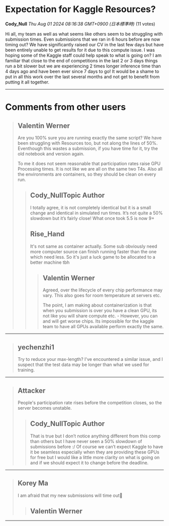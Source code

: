 # Expectation for Kaggle Resources?

**Cody_Null** *Thu Aug 01 2024 08:16:38 GMT+0900 (日本標準時)* (11 votes)

Hi all, my team as well as what seems like others seem to be struggling with submission times. Even submissions that we ran in 6 hours before are now timing out? We have significantly raised our CV in the last few days but have been entirely unable to get results for it due to this compute issue. I was hoping some of the Kaggle staff could help speak to what is going on? I am familiar that close to the end of competitions in the last 2 or 3 days things run a bit slower but we are experiencing 2 times longer inference time than 4 days ago and have been ever since 7 days to go! It would be a shame to put in all this work over the last several months and not get to benefit from putting it all together. 



---

 # Comments from other users

> ## Valentin Werner
> 
> Are you 100% sure you are running exactly the same script? We have been struggling with Resources too, but not along the lines of 50%. Eventhough this wastes a submission, if you have time for it, try the old notebook and version again.
> 
> To me it does not seem reasonable that participation rates raise GPU Processing times. It is not like we are all on the same two T4s. Also all the environments are containers, so they should be clean on every run.
> 
> 
> 
> > ## Cody_NullTopic Author
> > 
> > I totally agree, it is not completely identical but it is a small change and identical in simulated run times. It’s not quite a 50% slowdown but it’s fairly close! What once took 5.5 is now 9+
> > 
> > 
> > 
> > ## Rise_Hand
> > 
> > It's not same as container actually. Some sub obviously need more computer source can finish running faster than the one which need less. So it's just a luck game to be allocated to a better machine tbh
> > 
> > 
> > 
> > > ## Valentin Werner
> > > 
> > > Agreed, over the lifecycle of every chip performance may vary. This also goes for room temperature at servers etc. 
> > > 
> > > The point, I am making about containerization is that when you submission is over you have a clean GPU, its not like you will share compute etc. - However, you can and will get worse chips. Its impossible for the kaggle team to have all GPUs available perform exactly the same. 
> > > 
> > > 
> > > 


---

> ## yechenzhi1
> 
> Try to reduce your max-length? I've encountered a similar issue, and I suspect that the test data may be longer than what we used for training.
> 
> 
> 


---

> ## Attacker
> 
> People's participation rate rises before the competition closes, so the server becomes unstable.
> 
> 
> 
> > ## Cody_NullTopic Author
> > 
> > That is true but I don’t notice anything different from this comp than others but I have never seen a 50% slowdown of submissions before :/ Of course we can’t expect Kaggle to have it be seamless especially when they are providing these GPUs for free but I would like a little more clarity on what is going on and if we should expect it to change before the deadline.
> > 
> > 
> > 


---

> ## Korey Ma
> 
> I am afraid that my new submissions will time out🫠
> 
> 
> 
> > ## Valentin Werner
> > 
> > 
> > 
> > 
> > 


---

